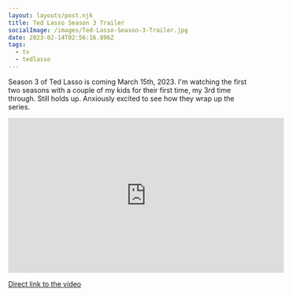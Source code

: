 ```yaml
---
layout: layouts/post.njk
title: Ted Lasso Season 3 Trailer
socialImage: /images/Ted-Lasso-Season-3-Trailer.jpg
date: 2023-02-14T02:56:16.896Z
tags:
  - tv
  - tedlasso
---
```


Season 3 of Ted Lasso is coming March 15th, 2023. I'm watching the first two seasons with a couple of my kids for their first time, my 3rd time through. Still holds up. Anxiously excited to see how they wrap up the series.

<iframe width="560" height="315" src="https://www.youtube.com/embed/5m14CQFtNi8" title="YouTube video player" frameborder="0" allow="accelerometer; autoplay; clipboard-write; encrypted-media; gyroscope; picture-in-picture; web-share" allowfullscreen></iframe>

[Direct link to the video](https://www.youtube.com/watch?v=5m14CQFtNi8)